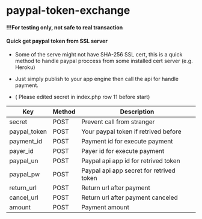# paypal-token-exchange

#### !!!For testing only, not safe to real transaction

#### Quick get paypal token from SSL server

* Some of the serve might not have SHA-256 SSL cert, this is a quick method to handle paypal proccess from some installed cert server (e.g. Heroku)

* Just simply publish to your app engine then call the api for handle payment. 

* ( Please edited secret in index.php row 11 before start)

| Key | Method | Description |
|----|----|----|
| secret | POST | Prevent call from stranger |
| paypal_token | POST | Your paypal token if retrived before |
| payment_id | POST | Payment id for execute payment |
| payer_id | POST | Payer id for execute payment |
| paypal_un | POST | Paypal api app id for retrived token |
| paypal_pw | POST | Paypal api app secret for retrived token | 
| return_url | POST | Return url after payment |
| cancel_url | POST | Return url after payment canceled |
| amount | POST | Payment amount |
